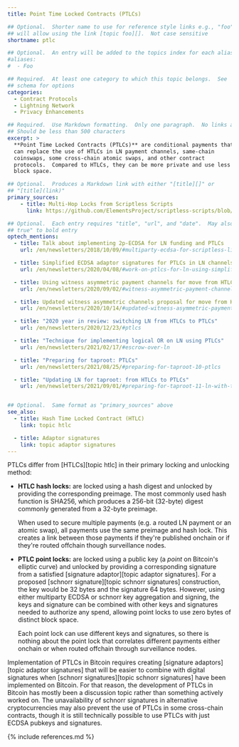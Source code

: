 ```yaml
---
title: Point Time Locked Contracts (PTLCs)

## Optional.  Shorter name to use for reference style links e.g., "foo"
## will allow using the link [topic foo][].  Not case sensitive
shortname: ptlc

## Optional.  An entry will be added to the topics index for each alias
#aliases:
#  - Foo

## Required.  At least one category to which this topic belongs.  See
## schema for options
categories:
  - Contract Protocols
  - Lightning Network
  - Privacy Enhancements

## Required.  Use Markdown formatting.  Only one paragraph.  No links allowed.
## Should be less than 500 characters
excerpt: >
  **Point Time Locked Contracts (PTLCs)** are conditional payments that
  can replace the use of HTLCs in LN payment channels, same-chain
  coinswaps, some cross-chain atomic swaps, and other contract
  protocols.  Compared to HTLCs, they can be more private and use less
  block space.

## Optional.  Produces a Markdown link with either "[title][]" or
## "[title](link)"
primary_sources:
    - title: Multi-Hop Locks from Scriptless Scripts
      link: https://github.com/ElementsProject/scriptless-scripts/blob/master/md/multi-hop-locks.md

## Optional.  Each entry requires "title", "url", and "date".  May also use "feature:
## true" to bold entry
optech_mentions:
  - title: Talk about implementing 2p-ECDSA for LN funding and PTLCs
    url: /en/newsletters/2018/10/09/#multiparty-ecdsa-for-scriptless-lightning-network-payment-channels

  - title: Simplified ECDSA adaptor signatures for PTLCs in LN channels
    url: /en/newsletters/2020/04/08/#work-on-ptlcs-for-ln-using-simplified-ecdsa-adaptor-signatures

  - title: Using witness asymmetric payment channels for move from HTLCs to PTLCs
    url: /en/newsletters/2020/09/02/#witness-asymmetric-payment-channels

  - title: Updated witness asymmetric channels proposal for move from HTLCs to PTLCs
    url: /en/newsletters/2020/10/14/#updated-witness-asymmetric-payment-channel-proposal

  - title: "2020 year in review: switching LN from HTLCs to PTLCs"
    url: /en/newsletters/2020/12/23/#ptlcs

  - title: "Technique for implementing logical OR on LN using PTLCs"
    url: /en/newsletters/2021/02/17/#escrow-over-ln

  - title: "Preparing for taproot: PTLCs"
    url: /en/newsletters/2021/08/25/#preparing-for-taproot-10-ptlcs

  - title: "Updating LN for taproot: from HTLCs to PTLCs"
    url: /en/newsletters/2021/09/01/#preparing-for-taproot-11-ln-with-taproot


## Optional.  Same format as "primary_sources" above
see_also:
  - title: Hash Time Locked Contract (HTLC)
    link: topic htlc

  - title: Adaptor signatures
    link: topic adaptor signatures
---
```

PTLCs differ from [HTLCs][topic htlc] in their primary locking and
unlocking method:

- **HTLC hash locks:** are locked using a hash digest and unlocked by
  providing the corresponding preimage.  The most commonly used hash function is
  SHA256, which produces a 256-bit (32-byte) digest commonly generated
  from a 32-byte preimage.

    When used to secure multiple payments (e.g. a routed LN payment or
    an atomic swap), all payments use the same preimage and hash lock.
    This creates a link between those payments if they're published
    onchain or if they're routed offchain though surveillance nodes.

- **PTLC point locks:** are locked using a public key (a *point* on
  Bitcoin's elliptic curve) and unlocked by providing a corresponding
  signature from a satisfied [signature adaptor][topic adaptor
  signatures].  For a proposed [schnorr signature][topic schnorr
  signatures] construction, the key would be 32 bytes and the signature
  64 bytes.  However, using either multiparty ECDSA or schnorr key
  aggregation and signing, the keys and signature can be combined
  with other keys and signatures needed to authorize any spend,
  allowing point locks to use zero bytes of distinct block space.

    Each point lock can use different keys and signatures, so there is
    nothing about the point lock that correlates different payments
    either onchain or when routed offchain through surveillance nodes.

Implementation of PTLCs in Bitcoin requires creating [signature
adaptors][topic adaptor signatures] that will be easier to combine
with digital signatures when [schnorr signatures][topic schnorr
signatures] have been implemented on Bitcoin.  For that reason, the
development of PTLCs in Bitcoin has mostly been a discussion topic
rather than something actively worked on.  The unavailability of
schnorr signatures in alternative cryptocurrencies may also prevent
the use of PTLCs in some cross-chain contracts, though it is still
technically possible to use PTLCs with just ECDSA pubkeys and
signatures.

{% include references.md %}
